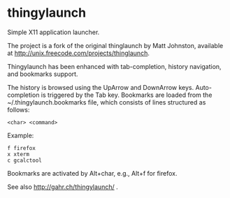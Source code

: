 thingylaunch
============

Simple X11 application launcher.

The project is a fork of the original thinglaunch by Matt Johnston, available at http://unix.freecode.com/projects/thinglaunch.

Thingylaunch has been enhanced with tab-completion, history navigation, and
bookmarks support.

The history is browsed using the UpArrow and DownArrow keys. Auto-completion
is triggered by the Tab key. Bookmarks are loaded from the ~/.thingylaunch.bookmarks
file, which consists of lines structured as follows:

    <char> <command>

Example:

    f firefox
    x xterm
    c gcalctool

Bookmarks are activated by Alt+char, e.g., Alt+f for firefox.

See also http://gahr.ch/thingylaunch/ .
